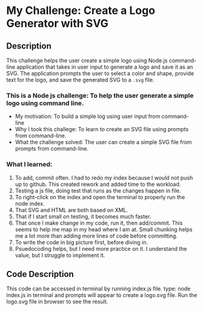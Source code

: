 # My Challenge: Create a Logo Generator with SVG

## Description
This challenge helps the user create a simple logo using Node.js command-line application that takes in user input to generate a logo and save it as an SVG. The application prompts the user to select a color and shape, provide text for the logo, and save the generated SVG to a `.svg` file.


### This is a Node js challenge: To help the user generate a simple logo using command line. 

- My motivation:  To build a simple log using user input from command-line
- Why I took this challege: To learn to create an SVG file using prompts from command-line.
- What the challenge solved:  The user can create a simple SVG file from prompts from command-line. 


### What I learned:  

1. To add, commit often. I had to redo my index because I would not push up to github. This created rework and added time to the workload.
2. Testing a js file, doing test that runs as the changes happen in file.
3. To right-click on the index and open the terminal to properly run the node index.
4. That SVG and HTML are both based on XML.
5. That if I start small on testing, it becomes much faster.
6. That once I make change in my code, run it, then add/commit.  This seems to help me map in my head where I am at. Small chunking helps me a lot more than adding more lines of code before committing.
7. To write the code in big picture first, before diving in.
8. Psuedocoding helps, but I need more practice on it.  I understand the value, but I struggle to implement it.

## Code Description
This code can be accessed in terminal by running index.js file. type: node index.js in terminal and prompts will appear to create a logo.svg file.  Run the logo.svg file in browser to see the result.